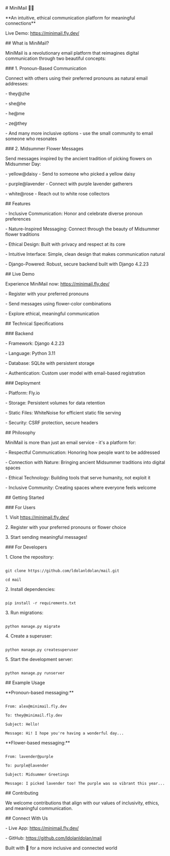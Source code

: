 \# MiniMail 🌸📧



\*\*An intuitive, ethical communication platform for meaningful connections\*\*



Live Demo: https://minimail.fly.dev/



\## What is MiniMail?



MiniMail is a revolutionary email platform that reimagines digital communication through two beautiful concepts:



\### 1. Pronoun-Based Communication

Connect with others using their preferred pronouns as natural email addresses:

\- they@zhe

\- she@he 

\- he@me

\- ze@they

\- And many more inclusive options - use the small community to email someone who resonates



\### 2. Midsummer Flower Messages

Send messages inspired by the ancient tradition of picking flowers on Midsummer Day:

\- yellow@daisy - Send to someone who picked a yellow daisy

\- purple@lavender - Connect with purple lavender gatherers

\- white@rose - Reach out to white rose collectors



\## Features



\- Inclusive Communication: Honor and celebrate diverse pronoun preferences

\- Nature-Inspired Messaging: Connect through the beauty of Midsummer flower traditions

\- Ethical Design: Built with privacy and respect at its core

\- Intuitive Interface: Simple, clean design that makes communication natural

\- Django-Powered: Robust, secure backend built with Django 4.2.23



\## Live Demo



Experience MiniMail now: https://minimail.fly.dev/



\- Register with your preferred pronouns

\- Send messages using flower-color combinations

\- Explore ethical, meaningful communication



\## Technical Specifications



\### Backend

\- Framework: Django 4.2.23

\- Language: Python 3.11

\- Database: SQLite with persistent storage

\- Authentication: Custom user model with email-based registration



\### Deployment

\- Platform: Fly.io

\- Storage: Persistent volumes for data retention

\- Static Files: WhiteNoise for efficient static file serving

\- Security: CSRF protection, secure headers



\## Philosophy



MiniMail is more than just an email service - it's a platform for:



\- Respectful Communication: Honoring how people want to be addressed

\- Connection with Nature: Bringing ancient Midsummer traditions into digital spaces

\- Ethical Technology: Building tools that serve humanity, not exploit it

\- Inclusive Community: Creating spaces where everyone feels welcome



\## Getting Started



\### For Users

1\. Visit https://minimail.fly.dev/

2\. Register with your preferred pronouns or flower choice

3\. Start sending meaningful messages!



\### For Developers

1\. Clone the repository:

```

git clone https://github.com/ldolanldolan/mail.git

cd mail

```



2\. Install dependencies:

```

pip install -r requirements.txt

```



3\. Run migrations:

```

python manage.py migrate

```



4\. Create a superuser:

```

python manage.py createsuperuser

```



5\. Start the development server:

```

python manage.py runserver

```



\## Example Usage



\*\*Pronoun-based messaging:\*\*

```

From: alex@minimail.fly.dev

To: they@minimail.fly.dev

Subject: Hello!

Message: Hi! I hope you're having a wonderful day...

```



\*\*Flower-based messaging:\*\*

```

From: lavender@purple

To: purple@lavender

Subject: Midsummer Greetings

Message: I picked lavender too! The purple was so vibrant this year...

```



\## Contributing



We welcome contributions that align with our values of inclusivity, ethics, and meaningful communication.



\## Connect With Us



\- Live App: https://minimail.fly.dev/

\- GitHub: https://github.com/ldolanldolan/mail



Built with 💜 for a more inclusive and connected world

